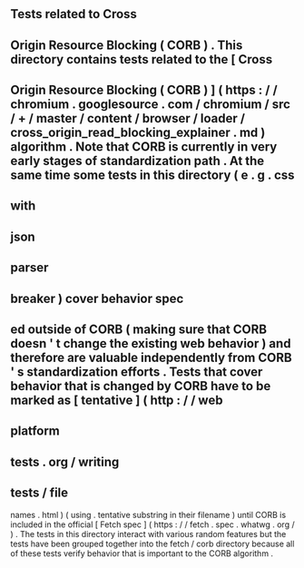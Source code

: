 #
Tests
related
to
Cross
-
Origin
Resource
Blocking
(
CORB
)
.
This
directory
contains
tests
related
to
the
[
Cross
-
Origin
Resource
Blocking
(
CORB
)
]
(
https
:
/
/
chromium
.
googlesource
.
com
/
chromium
/
src
/
+
/
master
/
content
/
browser
/
loader
/
cross_origin_read_blocking_explainer
.
md
)
algorithm
.
Note
that
CORB
is
currently
in
very
early
stages
of
standardization
path
.
At
the
same
time
some
tests
in
this
directory
(
e
.
g
.
css
-
with
-
json
-
parser
-
breaker
)
cover
behavior
spec
-
ed
outside
of
CORB
(
making
sure
that
CORB
doesn
'
t
change
the
existing
web
behavior
)
and
therefore
are
valuable
independently
from
CORB
'
s
standardization
efforts
.
Tests
that
cover
behavior
that
is
changed
by
CORB
have
to
be
marked
as
[
tentative
]
(
http
:
/
/
web
-
platform
-
tests
.
org
/
writing
-
tests
/
file
-
names
.
html
)
(
using
.
tentative
substring
in
their
filename
)
until
CORB
is
included
in
the
official
[
Fetch
spec
]
(
https
:
/
/
fetch
.
spec
.
whatwg
.
org
/
)
.
The
tests
in
this
directory
interact
with
various
random
features
but
the
tests
have
been
grouped
together
into
the
fetch
/
corb
directory
because
all
of
these
tests
verify
behavior
that
is
important
to
the
CORB
algorithm
.
